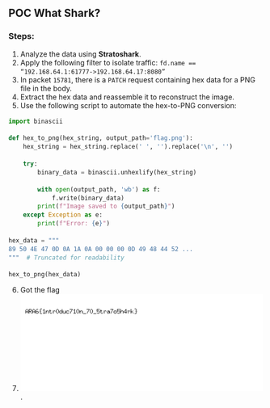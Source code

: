 ## POC What Shark?

### Steps:

1. Analyze the data using **Stratoshark**.
2. Apply the following filter to isolate traffic: `fd.name == “192.168.64.1:61777->192.168.64.17:8080”`
3. In packet `15781`, there is a `PATCH` request containing hex data for a PNG file in the body.
4. Extract the hex data and reassemble it to reconstruct the image.
5. Use the following script to automate the hex-to-PNG conversion:

```python
import binascii

def hex_to_png(hex_string, output_path='flag.png'):
    hex_string = hex_string.replace(' ', '').replace('\n', '')
    
    try:
        binary_data = binascii.unhexlify(hex_string)
        
        with open(output_path, 'wb') as f:
            f.write(binary_data)
        print(f"Image saved to {output_path}")
    except Exception as e:
        print(f"Error: {e}")

hex_data = """
89 50 4E 47 0D 0A 1A 0A 00 00 00 0D 49 48 44 52 ...
"""  # Truncated for readability

hex_to_png(hex_data)
```

6. Got the flag 
7. ![Flag](flag.png).